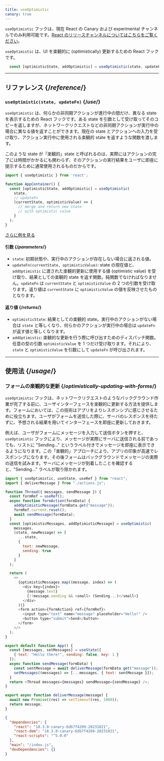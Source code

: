```yaml
---
title: useOptimistic
canary: true
---
```


<Canary>

`useOptimistic` フックは、現在 React の Canary および experimental チャンネルでのみ利用可能です。[React のリリースチャンネルについてはこちらをご覧ください](/community/versioning-policy#all-release-channels)。

</Canary>

<Intro>

`useOptimistic` は、UI を楽観的に (optimistically) 更新するための React フックです。

```js
  const [optimisticState, addOptimistic] = useOptimistic(state, updateFn);
```

</Intro>

<InlineToc />

---

## リファレンス {/*reference*/}

### `useOptimistic(state, updateFn)` {/*use*/}

`useOptimistic` は、何らかの非同期アクションが進行中の間だけ、異なる state を表示するための React フックです。ある state を引数として受け取ってそのコピーを返しますが、ネットワークリクエストなどの非同期アクションが実行中の場合に異なる値を返すことができます。現在の state とアクションへの入力を受け取り、アクション実行中に使用される楽観的 state を返すような関数を渡します。

このような state が「楽観的」state と呼ばれるのは、実際にはアクションの完了には時間がかかるにも関わらず、そのアクションの実行結果をユーザに即座に提示するために通常使用されるものだからです。

```js
import { useOptimistic } from 'react';

function AppContainer() {
  const [optimisticState, addOptimistic] = useOptimistic(
    state,
    // updateFn
    (currentState, optimisticValue) => {
      // merge and return new state
      // with optimistic value
    }
  );
}
```

[さらに例を見る](#usage)

#### 引数 {/*parameters*/}

* `state`: 初期状態や、実行中のアクションが存在しない場合に返される値。
* `updateFn(currentState, optimisticValue)`: state の現在値と、`addOptimistic` に渡された楽観的更新に使用する値 (optimistic value) を受け取り、結果としての楽観的 state を返す関数。純関数でなければなりません。`updateFn` は `currentState` と `optimisticValue` の 2 つの引数を受け取ります。返り値は `currentState` に `optimisticValue` の値を反映させたものとなります。


#### 返り値 {/*returns*/}

* `optimisticState`: 結果としての楽観的 state。実行中のアクションがない場合は `state` と等しくなり、何らかのアクションが実行中の場合は `updateFn` が返す値と等しくなります。
* `addOptimistic`: 楽観的な更新を行う際に呼び出すためのディスパッチ関数。任意の型の引数 `optimisticValue` を 1 つだけ受け取ります。それにより、`state` と `optimisticValue` を引数にして `updateFn` が呼び出されます。

---

## 使用法 {/*usage*/}

### フォームの楽観的な更新 {/*optimistically-updating-with-forms*/}

`useOptimistic` フックは、ネットワークリクエストのようなバックグラウンド作業が完了する前に、ユーザインターフェースを楽観的に更新する方法を提供します。フォームにおいては、この技術はアプリをよりレスポンシブに感じさせるために役立ちます。ユーザがフォームを送信した際に、サーバのレスポンスを待たずに、予想される結果を用いてインターフェースを即座に更新しておきます。

例えば、ユーザがフォームにメッセージを入力して送信ボタンを押すと、`useOptimistic` フックにより、メッセージが実際にサーバに送信される前であっても、リストに "Sending..." というラベル付きでメッセージを即座に表示できるようになります。この「楽観的」アプローチにより、アプリの印象が高速でレスポンシブになります。その後フォームはバックグラウンドでメッセージの実際の送信を試みます。サーバにメッセージが到着したことを確認すると、"Sending..." ラベルが取り除かれます。

<Sandpack>


```js src/App.js
import { useOptimistic, useState, useRef } from "react";
import { deliverMessage } from "./actions.js";

function Thread({ messages, sendMessage }) {
  const formRef = useRef();
  async function formAction(formData) {
    addOptimisticMessage(formData.get("message"));
    formRef.current.reset();
    await sendMessage(formData);
  }
  const [optimisticMessages, addOptimisticMessage] = useOptimistic(
    messages,
    (state, newMessage) => [
      ...state,
      {
        text: newMessage,
        sending: true
      }
    ]
  );

  return (
    <>
      {optimisticMessages.map((message, index) => (
        <div key={index}>
          {message.text}
          {!!message.sending && <small> (Sending...)</small>}
        </div>
      ))}
      <form action={formAction} ref={formRef}>
        <input type="text" name="message" placeholder="Hello!" />
        <button type="submit">Send</button>
      </form>
    </>
  );
}

export default function App() {
  const [messages, setMessages] = useState([
    { text: "Hello there!", sending: false, key: 1 }
  ]);
  async function sendMessage(formData) {
    const sentMessage = await deliverMessage(formData.get("message"));
    setMessages((messages) => [...messages, { text: sentMessage }]);
  }
  return <Thread messages={messages} sendMessage={sendMessage} />;
}
```

```js src/actions.js
export async function deliverMessage(message) {
  await new Promise((res) => setTimeout(res, 1000));
  return message;
}
```


```json package.json hidden
{
  "dependencies": {
    "react": "18.3.0-canary-6db7f4209-20231021",
    "react-dom": "18.3.0-canary-6db7f4209-20231021",
    "react-scripts": "^5.0.0"
  },
  "main": "/index.js",
  "devDependencies": {}
}
```

</Sandpack>
